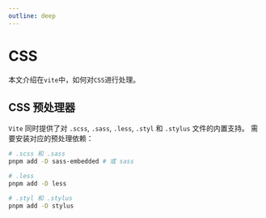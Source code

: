 ```yaml
---
outline: deep
---
```


# CSS

本文介绍在`vite`中，如何对`CSS`进行处理。

## CSS 预处理器

`Vite` 同时提供了对 `.scss`, `.sass`, `.less`, `.styl` 和 `.stylus` 文件的内置支持。
需要安装对应的预处理依赖：

```zsh
# .scss 和 .sass
pnpm add -D sass-embedded # 或 sass

# .less
pnpm add -D less

# .styl 和 .stylus
pnpm add -D stylus
```